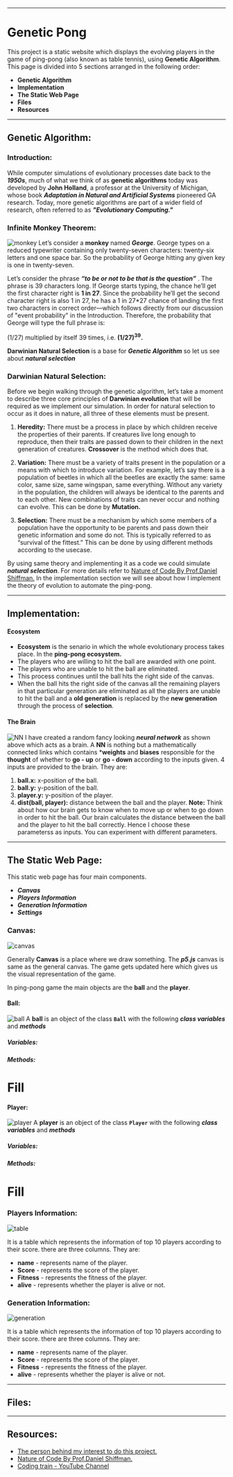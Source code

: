 ___
# Genetic Pong
This project is a static website which displays the evolving players in the game of ping-pong (also known as table tennis), using **Genetic Algorithm**.
This page is divided into 5 sections arranged in the following order:
- **Genetic Algorithm**
- **Implementation** 
- **The Static Web Page** 
- **Files**
- **Resources**
___
## Genetic Algorithm:
### Introduction:
While computer simulations of evolutionary processes date back to the ***1950s***, much of what we think of as **genetic algorithms** today was developed by **John Holland**, a professor at the University of Michigan, whose book ***Adaptation in Natural and Artificial Systems*** pioneered GA research. Today, more genetic algorithms are part of a wider field of research, often referred to as ***"Evolutionary Computing."*** 
### Infinite Monkey Theorem:
![monkey](imgs/monkey.png)
Let’s consider a **monkey** named ***George***. George types on a reduced typewriter containing only twenty-seven characters: twenty-six letters and one space bar. So the probability of George hitting any given key is one in twenty-seven.

Let’s consider the phrase ***“to be or not to be that is the question”*** . The phrase is 39 characters long. If George starts typing, the chance he’ll get the first character right is **1 in 27**. Since the probability he’ll get the second character right is also 1 in 27, he has a 1 in 27*27 chance of landing the first two characters in correct order—which follows directly from our discussion of "event probability" in the Introduction. Therefore, the probability that George will type the full phrase is:

(1/27) multiplied by itself 39 times, i.e. **(1/27)<sup>39</sup>.**

**Darwinian Natural Selection** is a base for ***Genetic Algorithm*** so let us see about ***natural selection***
### Darwinian Natural Selection:
Before we begin walking through the genetic algorithm, let’s take a moment to describe three core principles of **Darwinian evolution** that will be required as we implement our simulation. In order for natural selection to occur as it does in nature, all three of these elements must be present.


1. **Heredity:** There must be a process in place by which children receive the properties of their parents. If creatures live long enough to reproduce, then their traits are passed down to their children in the next generation of creatures. **Crossover** is the method which does that.

1. **Variation:** There must be a variety of traits present in the population or a means with which to introduce variation. For example, let’s say there is a population of beetles in which all the beetles are exactly the same: same color, same size, same wingspan, same everything. Without any variety in the population, the children will always be identical to the parents and to each other. New combinations of traits can never occur and nothing can evolve. This can be done by **Mutation.**

1. **Selection:** There must be a mechanism by which some members of a population have the opportunity to be parents and pass down their genetic information and some do not. This is typically referred to as “survival of the fittest.” This can be done by using different methods according to the usecase.

By using same theory and implementing it as a code we could simulate ***natural selection***. For more details refer to [Nature of Code By Prof.Daniel Shiffman.](https://natureofcode.com/book/chapter-9-the-evolution-of-code/) 
In the implementation section we will see about how I implement the theory of evolution to automate the ping-pong.

___
## Implementation:
#### Ecosystem
- **Ecosystem** is the senario in which the whole evolutionary process takes place. In the **ping-pong ecosystem.**
- The players who are willing to hit the ball are awarded with one point. 
- The players who are unable to hit the ball are eliminated.
- This process continues until the ball hits the right side of the canvas.
- When the ball hits the right side of the canvas all the remaining players in that particular generation are eliminated as all the players are unable to hit the ball and a **old generation** is replaced by the **new generation** through the process of **selection**.

#### The Brain
![NN](imgs/nn.png)
I have created a random fancy looking ***neural network*** as shown above which acts as a brain. A **NN** is nothing but a mathematically connected links which contains ***weights** and **biases** responsible for the **thought** of whether to **go - up** or **go - down** according to the inputs given. 4 inputs are provided to the brain. They are:
1. **ball.x:** x-position of the ball.
1. **ball.y:** y-position of the ball.
1. **player.y:** y-position of the player.
1. **dist(ball, player):** distance between the ball and the player.
**Note:** Think about how our brain gets to know when to move up or when to go down in order to hit the ball. Our brain calculates the distance between the ball and the player to hit the ball correctly. Hence I choose these parameterss as inputs. You can experiment with different parameters. 

___
## The Static Web Page:
This static web page has four main components.
- ***Canvas***
- ***Players Information***
- ***Generation Information***
- ***Settings***
### Canvas:
![canvas](imgs/1.png)

Generally **Canvas** is a place where we draw something. The ***p5.js*** canvas is same as the general canvas. The game gets updated here which gives us the visual representation of the game.

In ping-pong game the main objects are the **ball** and the **player**.

#### Ball:
![ball](imgs/3.png)
A **ball** is an object of the class  **`Ball`** with the following ***class variables*** and ***methods***
##### Variables:
##### Methods:
# Fill
#### Player:
![player](imgs/2.png)
A **player** is an object of the class  **`Player`** with the following ***class variables*** and ***methods***
##### Variables:
##### Methods:
# Fill
### Players Information:
![table](imgs/4.png)

 It is a table which represents the information of top 10 players according to their score.
 there are three columns. They are:
 - **name** - represents name of the player.
 - **Score** - represents the score of the player.
 - **Fitness** - represents the fitness of the player.
 - **alive** - represents whether the player is alive or not.

### Generation Information:
![generation](imgs/5.png)

 It is a table which represents the information of top 10 players according to their score.
 there are three columns. They are:
 - **name** - represents name of the player.
 - **Score** - represents the score of the player.
 - **Fitness** - represents the fitness of the player.
 - **alive** - represents whether the player is alive or not.
___
## Files:
___
## Resources:
- [The person behind my interest to do this project.](https://shiffman.net/)
- [Nature of Code By Prof.Daniel Shiffman.](https://natureofcode.com/book/)
- [Coding train - YouTube Channel](https://www.youtube.com/channel/UCvjgXvBlbQiydffZU7m1_aw)